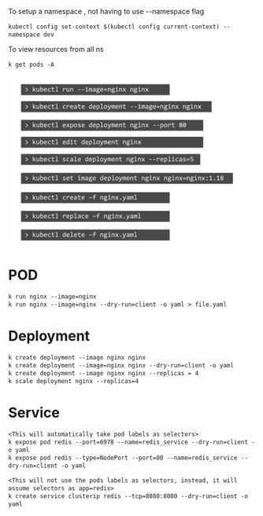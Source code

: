 To setup a namespace , not having to use --namespace flag
```
kubectl config set-context $(kubectl config current-context) --namespace dev
```

To view resources from all ns
```
k get pods -A
```

![alt text](image-7.png)


# POD
```
k run nginx --image=nginx
k run nginx --image=nginx --dry-run=client -o yaml > file.yaml

```

# Deployment

```
k create deployment --image nginx nginx 
k create deployment --image=nginx nginx --dry-run=client -o yaml
k create deployment --image nginx nginx --replicas = 4
k scale deployment nginx --replicas=4
```

# Service

```
<This will automatically take pod labels as selectors>
k expose pod redis --port=6978 --name=redis_service --dry-run=client -o yaml
k expose pod redis --type=NodePort --port=80 --name=redis_service --dry-run=client -o yaml
```

```
<This will not use the pods labels as selectors, instead, it will assume selectors as app=redis> 
k create service clusterip redis --tcp=8080:8080 --dry-run=client -o yaml
```

# 